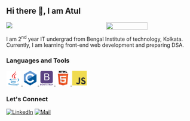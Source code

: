 ## Hi there 👋, I am Atul
![](https://komarev.com/ghpvc/?username=Atul1331&color=blueviolet)
<img src="https://imgur.com/Z9n1y5S.gif" height=47% width=47% align="right">
<p>I am 2<sup>nd</sup> year IT undergrad from Bengal Institute of technology, Kolkata. Currently, I am learning front-end web development and preparing DSA. </p>


<h3>Languages and Tools</h3>
<p align="left"> <a href = "https://www.java.com/"> <img src= "https://github.com/devicons/devicon/blob/master/icons/java/java-original.svg" alt= "java" width="40" height="40" /> </a> <a href="https://www.cprogramming.com/" target="_blank"> <img src="https://raw.githubusercontent.com/devicons/devicon/master/icons/c/c-original.svg" alt="c" width="40" height="40"/> </a>  <a href="https://getbootstrap.com" target="_blank"> <img src="https://raw.githubusercontent.com/devicons/devicon/master/icons/bootstrap/bootstrap-plain-wordmark.svg" alt="bootstrap" width="40" height="40"/> </a> <a href="https://www.w3.org/html/" target="_blank"> <img src="https://raw.githubusercontent.com/devicons/devicon/master/icons/html5/html5-original-wordmark.svg" alt="html5" width="40" height="40"/> </a> <a href="https://developer.mozilla.org/en-US/docs/Web/JavaScript" target="_blank"> <img src="https://raw.githubusercontent.com/devicons/devicon/master/icons/javascript/javascript-original.svg" alt="javascript" width="40" height="40"/> </a> </p>

<h3> Let's Connect </h3>

<a href = "https://www.linkedin.com/in/atul-sourabh-829744208/"  > <img src ="https://cdn-icons-png.flaticon.com/512/174/174857.png" alt="LinkedIn" height="40" width= "40" ></a>
<a href = "mailto:atulsourabh083@gmail.com"> <img src="https://1000logos.net/wp-content/uploads/2018/05/Gmail-logo.jpg" alt="Mail" height="40" width= "40"></a>



<!--
**Atul1331/Atul1331** is a ✨ _special_ ✨ repository because its `README.md` (this file) appears on your GitHub profile.

Here are some ideas to get you started:

- 🔭 I’m currently working on ...
- 🌱 I’m currently learning ...
- 👯 I’m looking to collaborate on ...
- 🤔 I’m looking for help with ...
- 💬 Ask me about ...
- 📫 How to reach me: ...
- 😄 Pronouns: ...
- ⚡ Fun fact: ...
-->
